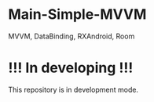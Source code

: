 # Main-Simple-MVVM
MVVM, DataBinding, RXAndroid, Room

# !!! In developing !!!
This repository is in development mode.
